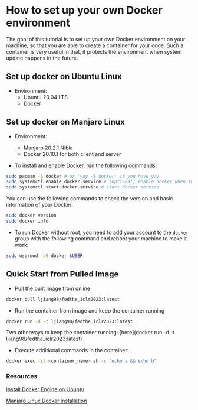 # How to set up your own Docker environment

The goal of this tutorial is to set up your own Docker environment on your machine, so that you are able to create a container for your code. Such a container is very useful in that, it protects the environment when system update happens in the future.

## Set up docker on Ubuntu Linux

* Environment: 
  * Ubuntu 20.04 LTS
  * Docker

## Set up docker on Manjaro Linux

* Environment: 
  * Manjaro 20.2.1 Nibia
  * Docker 20.10.1 for both client and server

* To install and enable Docker, run the following commands:

```bash
sudo pacman -S docker # or 'yay -S docker' if you have yay
sudo systemctl enable docker.service # (optional) enable docker when the system is rebooted
sudo systemctl start docker.service # start docker service
```

You can use the following commands to check the version and basic information of your Docker:

```bash
sudo docker version
sudo docker info
```

* To run Docker without root, you need to add your account to the `docker` group with the following command and reboot your machine to make it work:

```bash
sudo usermod -aG docker $USER
```

## Quick Start from Pulled Image

* Pull the built image from online

```bash
docker pull ljiang98/fedthe_iclr2023:latest
```

* Run the container from image and keep the container running

```bash
docker run -d -t ljiang98/fedthe_iclr2023:latest
```

Two otherways to keep the container running: [here](docker run -d -t ljiang98/fedthe_iclr2023:latest)

* Execute additional commands in the container:

```bash
docker exec -it <container_name> sh -c "echo a && echo b"
```

### Resources

[Install Docker Engine on Ubuntu](https://docs.docker.com/engine/install/ubuntu/)

[Manjaro Linux Docker installation](https://linuxconfig.org/manjaro-linux-docker-installation)
